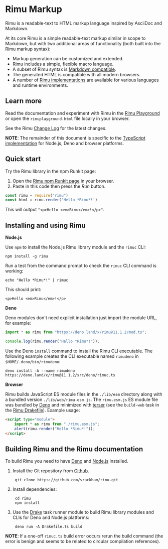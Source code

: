 # Rimu Markup

Rimu is a readable-text to HTML markup language inspired by AsciiDoc
and Markdown.

At its core Rimu is a simple readable-text markup similar in scope to
Markdown, but with two additional areas of functionality (both built
into the Rimu markup syntax):

- Markup generation can be customized and extended.
- Rimu includes a simple, flexible macro language.
- A subset of Rimu syntax is [Markdown
  compatible](https://srackham.github.io/rimu/tips.html#markdown-compatible).
- The generated HTML is compatible with all modern browsers.
- A number of [Rimu
  implementations](https://srackham.github.io/rimu/reference.html#rimu-implementations)
  are available for various languages and runtime environments.


## Learn more
Read the documentation and experiment with Rimu in the [Rimu
Playground](https://srackham.github.io/rimu/rimuplayground.html) or open the
`rimuplayground.html` file locally in your browser.

See the Rimu [Change Log](https://srackham.github.io/rimu/changelog.html) for
the latest changes.

**NOTE**: The remainder of this document is specific to the
[TypeScript implementation](https://github.com/srackham/rimu) for
Node.js, Deno and browser platforms.


## Quick start
Try the Rimu library in the npm Runkit page:

1. Open the [Rimu npm Runkit page](https://npm.runkit.com/rimu) in your browser.
2. Paste in this code then press the _Run_ button.
``` javascript
const rimu = require("rimu")
const html = rimu.render('Hello *Rimu*!')
```
This will output `"<p>Hello <em>Rimu</em>!</p>"`.

## Installing and using Rimu
**Node.js**

Use `npm` to install the Node.js Rimu library module and the `rimuc`
CLI:

    npm install -g rimu

Run a test from the command prompt to check the `rimuc` CLI command is
working:

    echo "Hello *Rimu*!" | rimuc

This should print:

    <p>Hello <em>Rimu</em>!</p>

**Deno**

Deno modules don't need explicit installation just import the module
URL, for example:

``` javascript
import * as rimu from "https://deno.land/x/rimu@11.1.2/mod.ts";

console.log(rimu.render("Hello *Rimu*!"));
```

Use the Deno `install` command to install the Rimu CLI executable.
The following example creates the CLI executable named `rimudeno`
in `$HOME/.deno/bin/rimudeno`:

    deno install -A --name rimudeno https://deno.land/x/rimu@11.1.2/src/deno/rimuc.ts

**Browser**

Rimu builds JavaScript ES module files in the `./lib/esm` directory along with a
bundled version `./lib/web/rimu.esm.js`. The `rimu.esm.js` ES module file was
bundled by [Deno](https://deno.land/) and minimized with
[terser](https://github.com/terser/terser) (see the `build-web` task in the
[Rimu Drakefile](https://github.com/srackham/rimu/blob/master/Drakefile.ts)).
Example usage:

``` html
<script type="module">
    import * as rimu from "./rimu.esm.js";
    alert(rimu.render("Hello *Rimu*!"));
</script>
```


## Building Rimu and the Rimu documentation
To build Rimu you need to have [Deno](https://deno.land/) and
[Node.js](https://nodejs.org/) installed.

1. Install the Git repository from [Github](https://github.com/srackham/rimu).

        git clone https://github.com/srackham/rimu.git

2. Install dependencies:

        cd rimu
        npm install

3. Use the [Drake](https://github.com/srackham/drake) task runner
   module to build Rimu library modules and CLIs for Deno and Node.js
   platforms:

        deno run -A Drakefile.ts build

**NOTE**: If a one-off `rimuc.ts` build error occurs rerun the build command
(the error is benign and seems to be related to circular compilation
references).
